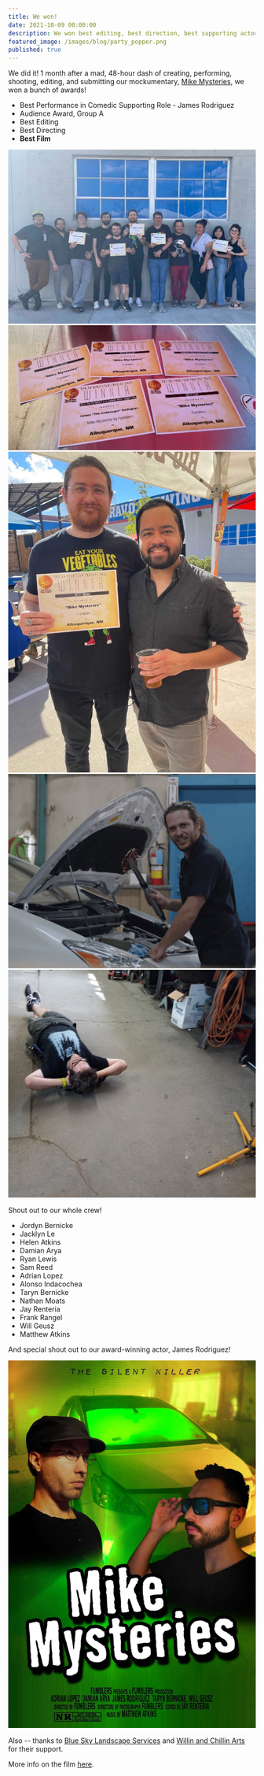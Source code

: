 ```yaml
---
title: We won!
date: 2021-10-09 00:00:00
description: We won best editing, best direction, best supporting actor in a comedic role, the audience award, and best film at the 2021 48 Hour Film Project Albuquerque!
featured_image: /images/blog/party_popper.png
published: true
---
```


We did it! 1 month after a mad, 48-hour dash of creating, performing, shooting, editing, and submitting our mockumentary, [Mike Mysteries](/project/mike-mysteries), we won a bunch of awards!

* Best Performance in Comedic Supporting Role - James Rodriguez
* Audience Award, Group A
* Best Editing
* Best Directing
* **Best Film**

<div class="gallery" data-columns="2">
	<img src="/images/mike_mysteries/awards_1.jpg">
	<img src="/images/mike_mysteries/awards_2.jpg">
	<img src="/images/mike_mysteries/awards_4.jpg">
	<img src="/images/mike_mysteries/behind_1.png">
	<img src="/images/mike_mysteries/behind_3.jpg">
</div>

Shout out to our whole crew!

* Jordyn Bernicke
* Jacklyn Le
* Helen Atkins
* Damian Arya
* Ryan Lewis
* Sam Reed
* Adrian Lopez
* Alonso Indacochea
* Taryn Bernicke
* Nathan Moats
* Jay Renteria
* Frank Rangel
* Will Geusz
* Matthew Atkins

And special shout out to our award-winning actor, James Rodriguez!

<div class="gallery" data-columns="1">
	<img src="/images/mike_mysteries/behind_2.jpg">
</div>

Also -- thanks to [Blue Sky Landscape Services](https://www.facebook.com/BlueSkyLandscapeServices) and [Willin and Chillin Arts](https://www.instagram.com/willinandchillinarts) for their support.

More info on the film [here](/project/mike-mysteries).